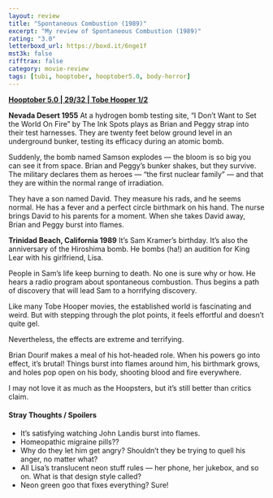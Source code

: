 ```yaml
---
layout: review
title: "Spontaneous Combustion (1989)"
excerpt: "My review of Spontaneous Combustion (1989)"
rating: "3.0"
letterboxd_url: https://boxd.it/6nge1f
mst3k: false
rifftrax: false
category: movie-review
tags: [tubi, hooptober, hooptober5.0, body-horror]
---
```


<b><a href="https://boxd.it/pRFMi/detail" target="_blank" rel="noopener">Hooptober 5.0 | 29/32 | Tobe Hooper 1/2</a></b>

<b>Nevada Desert 1955</b>
At a hydrogen bomb testing site, “I Don’t Want to Set the World On Fire” by The Ink Spots plays as Brian and Peggy strap into their test harnesses. They are twenty feet below ground level in an underground bunker, testing its efficacy during an atomic bomb.

Suddenly, the bomb named Samson explodes — the bloom is so big you can see it from space. Brian and Peggy’s bunker shakes, but they survive. The military declares them as heroes — “the first nuclear family” — and that they are within the normal range of irradiation.

They have a son named David. They measure his rads, and he seems normal. He has a fever and a perfect circle birthmark on his hand. The nurse brings David to his parents for a moment. When she takes David away, Brian and Peggy burst into flames.

<b>Trinidad Beach, California 1989</b>
It’s Sam Kramer’s birthday. It’s also the anniversary of the Hiroshima bomb. He bombs (ha!) an audition for King Lear with his girlfriend, Lisa.

People in Sam’s life keep burning to death. No one is sure why or how. He hears a radio program about spontaneous combustion. Thus begins a path of discovery that will lead Sam to a horrifying discovery.

Like many Tobe Hooper movies, the established world is fascinating and weird. But with stepping through the plot points, it feels effortful and doesn’t quite gel.

Nevertheless, the effects are extreme and terrifying.

Brian Dourif makes a meal of his hot-headed role. When his powers go into effect, it’s brutal! Things burst into flames around him, his birthmark grows, and holes pop open on his body, shooting blood and fire everywhere.

I may not love it as much as the Hoopsters, but it’s still better than critics claim.

#### Stray Thoughts / Spoilers

- It’s satisfying watching John Landis burst into flames.
- Homeopathic migraine pills??
- Why do they let him get angry? Shouldn’t they be trying to quell his anger, no matter what?
- All Lisa’s translucent neon stuff rules — her phone, her jukebox, and so on. What is that design style called?
- Neon green goo that fixes everything? Sure!
